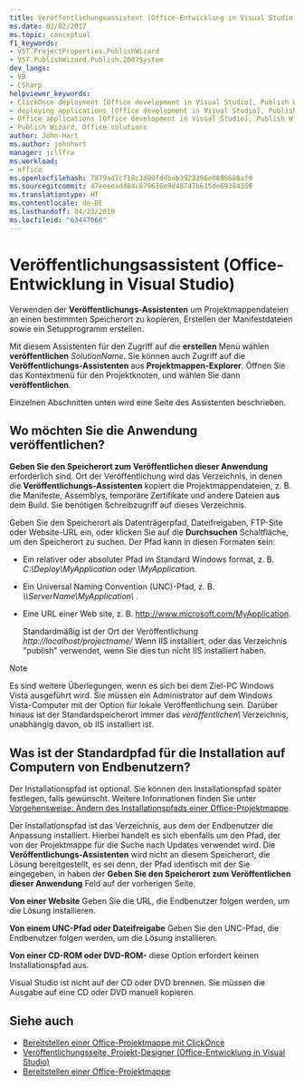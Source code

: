 ```yaml
---
title: Veröffentlichungsassistent (Office-Entwicklung in Visual Studio)
ms.date: 02/02/2017
ms.topic: conceptual
f1_keywords:
- VST.ProjectProperties.PublishWizard
- VST.PublishWizard.Publish.2007System
dev_langs:
- VB
- CSharp
helpviewer_keywords:
- ClickOnce deployment [Office development in Visual Studio], Publish Wizard
- deploying applications [Office development in Visual Studio], Publish Wizard
- Office applications [Office development in Visual Studio], Publish Wizard
- Publish Wizard, Office solutions
author: John-Hart
ms.author: johnhart
manager: jillfra
ms.workload:
- office
ms.openlocfilehash: 7879ad7cf18c3d09fddbab3923296e0896688af9
ms.sourcegitcommit: 47eeeeadd84c879636e9d48747b615de69384356
ms.translationtype: HT
ms.contentlocale: de-DE
ms.lasthandoff: 04/23/2019
ms.locfileid: "63447066"
---
```

# <a name="publish-wizard-office-development-in-visual-studio"></a>Veröffentlichungsassistent (Office-Entwicklung in Visual Studio)
  Verwenden der **Veröffentlichungs-Assistenten** um Projektmappendateien an einen bestimmten Speicherort zu kopieren, Erstellen der Manifestdateien sowie ein Setupprogramm erstellen.

 Mit diesem Assistenten für den Zugriff auf die **erstellen** Menü wählen **veröffentlichen** *SolutionName*. Sie können auch Zugriff auf die **Veröffentlichungs-Assistenten** aus **Projektmappen-Explorer**. Öffnen Sie das Kontextmenü für den Projektknoten, und wählen Sie dann **veröffentlichen**.

 Einzelnen Abschnitten unten wird eine Seite des Assistenten beschrieben.

## <a name="where-do-you-want-to-publish-the-application"></a>Wo möchten Sie die Anwendung veröffentlichen?
 **Geben Sie den Speicherort zum Veröffentlichen dieser Anwendung** erforderlich sind. Ort der Veröffentlichung wird das Verzeichnis, in denen die **Veröffentlichungs-Assistenten** kopiert die Projektmappendateien, z. B. die Manifeste, Assemblys, temporäre Zertifikate und andere Dateien aus dem Build. Sie benötigen Schreibzugriff auf dieses Verzeichnis.

 Geben Sie den Speicherort als Datenträgerpfad, Dateifreigaben, FTP-Site oder Website-URL ein, oder klicken Sie auf die **Durchsuchen** Schaltfläche, um den Speicherort zu suchen. Der Pfad kann in diesen Formaten sein:

- Ein relativer oder absoluter Pfad im Standard Windows format, z. B. *C:\Deploy\MyApplication* oder *\MyApplication*.

- Ein Universal Naming Convention (UNC)-Pfad, z. B.  *\\\ServerName\MyApplication\\* .

- Eine URL einer Web site, z. B. http://www.microsoft.com/MyApplication.

  Standardmäßig ist der Ort der Veröffentlichung *http://localhost/projectname/* Wenn IIS installiert, oder das Verzeichnis "publish\" verwendet, wenn Sie dies tun nicht IIS installiert haben.

> [!NOTE]
> Es sind weitere Überlegungen, wenn es sich bei dem Ziel-PC Windows Vista ausgeführt wird. Sie müssen ein Administrator auf dem Windows Vista-Computer mit der Option für lokale Veröffentlichung sein. Darüber hinaus ist der Standardspeicherort immer das *veröffentlichen\\*  Verzeichnis, unabhängig davon, ob IIS installiert ist.

## <a name="what-is-the-default-installation-path-on-end-user-computers"></a>Was ist der Standardpfad für die Installation auf Computern von Endbenutzern?
 Der Installationspfad ist optional. Sie können den Installationspfad später festlegen, falls gewünscht. Weitere Informationen finden Sie unter [Vorgehensweise: Ändern des Installationspfads einer Office-Projektmappe](https://msdn.microsoft.com/d0eaa07b-2d72-4902-899f-2f9fb165b8fd).

 Der Installationspfad ist das Verzeichnis, aus dem der Endbenutzer die Anpassung installiert. Hierbei handelt es sich ebenfalls um den Pfad, der von der Projektmappe für die Suche nach Updates verwendet wird. Die **Veröffentlichungs-Assistenten** wird nicht an diesem Speicherort, die Lösung bereitgestellt, es sei denn, der Pfad identisch mit der Sie eingegeben, in haben der **Geben Sie den Speicherort zum Veröffentlichen dieser Anwendung** Feld auf der vorherigen Seite.

 **Von einer Website** Geben Sie die URL, die Endbenutzer folgen werden, um die Lösung installieren.

 **Von einem UNC-Pfad oder Dateifreigabe** Geben Sie den UNC-Pfad, die Endbenutzer folgen werden, um die Lösung installieren.

 **Von einer CD-ROM oder DVD-ROM-** diese Option erfordert keinen Installationspfad aus.

 Visual Studio ist nicht auf der CD oder DVD brennen. Sie müssen die Ausgabe auf eine CD oder DVD manuell kopieren.

## <a name="see-also"></a>Siehe auch
- [Bereitstellen einer Office-Projektmappe mit ClickOnce](../vsto/deploying-an-office-solution-by-using-clickonce.md)
- [Veröffentlichungsseite, Projekt-Designer &#40;Office-Entwicklung in Visual Studio&#41;](../vsto/publish-page-project-designer-office-development-in-visual-studio.md)
- [Bereitstellen einer Office-Projektmappe](../vsto/deploying-an-office-solution.md)
